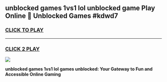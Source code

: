 
## unblocked games 1vs1 lol unblocked game Play Online 👋 Unblocked Games #kdwd7
<h3>
<a href="https://premium.freeplayer.one?title=unblocked_games_1vs1_lol&ref=21F">CLICK TO PLAY</a></h3>
<hr>

<h3>
<a href="https://premium.freeplayer.one?title=unblocked_games_1vs1_lol&ref=21F">CLICK 2 PLAY</a>
  
</h3>

<a href="https://premium.freeplayer.one?title=unblocked_games_1vs1_lol&ref=21F/"><img src="https://clearcache.store/games.png"></a>


**unblocked games 1vs1 lol games unblocked: Your Gateway to Fun and Accessible Online Gaming**
